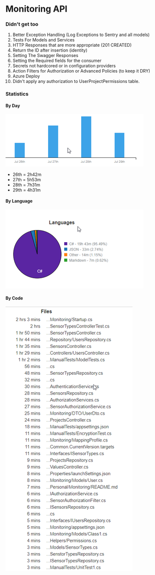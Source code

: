 # Monitoring API

### Didn't get too
1. Better Exception Handling (Log Exceptions to Sentry and all models)
2. Tests For Models and Services
3. HTTP Responses that are more appropriate (201 CREATED)
4. Return the ID after insertion (identity)
5. Setting The Swagger Responses
6. Setting the Required fields for the consumer
7. Secrets not hardcored or in configuration providers
8. Action Filters for Authorization or Advanced Policies (to keep it DRY)
9. Azure Deploy
10. Didn't apply any authorization to UserProjectPermissions table.

### Statistics

#### By Day
![By Day](https://github.com/daneb/monitoringApi/blob/master/FileStatsByDay.png)

- 26th = 2h42m
- 27th = 5h53m
- 28th = 7h31m
- 29th = 4h31m

#### By Language
![By Language](https://github.com/daneb/monitoringApi/blob/master/StatsByLang.png)

#### By Code
![By Code](https://github.com/daneb/monitoringApi/blob/master/StatsByCode.png)

